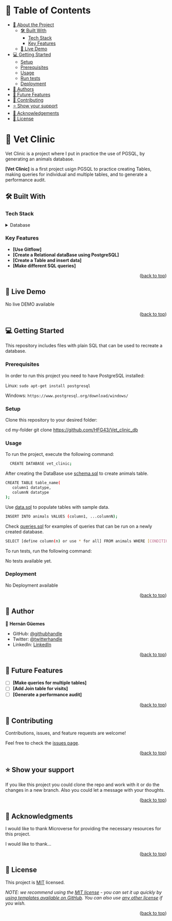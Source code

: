 <a name="readme-top"></a>
# 📗 Table of Contents

- [📖 About the Project](#about-project)
  - [🛠 Built With](#built-with)
    - [Tech Stack](#tech-stack)
    - [Key Features](#key-features)
  - [🚀 Live Demo](#live-demo)
- [💻 Getting Started](#getting-started)
  - [Setup](#setup)
  - [Prerequisites](#prerequisites)
  - [Usage](#usage)
  - [Run tests](#run-tests)
  - [Deployment](#triangular_flag_on_post-deployment)
- [👥 Authors](#authors)
- [🔭 Future Features](#future-features)
- [🤝 Contributing](#contributing)
- [⭐️ Show your support](#support)
- [🙏 Acknowledgements](#acknowledgements)
- [📝 License](#license)

# 📖 Vet Clinic <a name="about-project"></a>

Vet Clinic is a project where I put in practice the use of PGSQL, by generating an animals database.

**[Vet Clinic]** is a first project usign PGSQL to practice creating Tables, making queries for individual and multiple tables, and to generate a performance audit.

## 🛠 Built With <a name="built-with"></a>

### Tech Stack <a name="tech-stack"></a>

<details>
<summary>Database</summary>
  <ul>
    <li><a href="https://www.postgresql.org/">PostgreSQL</a></li>
  </ul>
</details>

### Key Features <a name="key-features"></a>

- **[Use Gitflow]**
- **[Create a Relational dataBase using PostgreSQL]**
- **[Create a Table and insert data]**
- **[Make different SQL queries]**


<p align="right">(<a href="#readme-top">back to top</a>)</p>

## 🚀 Live Demo <a name="live-demo"></a>

No live DEMO available

<p align="right">(<a href="#readme-top">back to top</a>)</p>

## 💻 Getting Started <a name="getting-started"></a>

This repository includes files with plain SQL that can be used to recreate a database.

### Prerequisites

In order to run this project you need to have PostgreSQL installed:

Linux:
`sudo apt-get install postgresql`

Windows: 
`https://www.postgresql.org/download/windows/`
### Setup

Clone this repository to your desired folder:

  cd my-folder
  git clone https://github.com/HFG43/Vet_clinic_db

### Usage

To run the project, execute the following command:

```sh
  CREATE DATABASE vet_clinic;
```
After creating the DataBase use [schema.sql](./schema.sql) to create animals table.

```sh
CREATE TABLE table_name(
   column1 datatype,
   columnN datatype
);
```
Use [data.sql](./data.sql) to populate tables with sample data.

```sh
INSERT INTO animals VALUES (column1, ...columnN);
```

Check [queries.sql](./queries.sql) for examples of queries that can be run on a newly created database.

```sh
SELECT [define column(n) or use * for all] FROM animals WHERE [CONDITION];
```

To run tests, run the following command:

No tests available yet.

### Deployment

No Deployment available

<p align="right">(<a href="#readme-top">back to top</a>)</p>

## 👥 Author <a name="authors"></a>

👤 **Hernán Güemes**

- GitHub: [@githubhandle](https://github.com/HFG43)
- Twitter: [@twitterhandle](https://twitter.com/HFG_43)
- LinkedIn: [LinkedIn](https://www.linkedin.com/in/hern%C3%A1n-g%C3%BCemes-a440591b/)

<p align="right">(<a href="#readme-top">back to top</a>)</p>

## 🔭 Future Features <a name="future-features"></a>

- [ ] **[Make queries for multiple tables]**
- [ ] **[Add Join table for visits]**
- [ ] **[Generate a performance audit]**

<p align="right">(<a href="#readme-top">back to top</a>)</p>

## 🤝 Contributing <a name="contributing"></a>

Contributions, issues, and feature requests are welcome!

Feel free to check the [issues page](../../issues/).

<p align="right">(<a href="#readme-top">back to top</a>)</p>

## ⭐️ Show your support <a name="support"></a>

If you like this project you could clone the repo and work with it or do the changes in a new branch. Also you could let a message with your thoughts.

<p align="right">(<a href="#readme-top">back to top</a>)</p>

## 🙏 Acknowledgments <a name="acknowledgements"></a>

I would like to thank Microverse for providing the necessary resources for this project.

I would like to thank...

<p align="right">(<a href="#readme-top">back to top</a>)</p>

## 📝 License <a name="license"></a>

This project is [MIT](./LICENSE) licensed.

_NOTE: we recommend using the [MIT license](https://choosealicense.com/licenses/mit/) - you can set it up quickly by [using templates available on GitHub](https://docs.github.com/en/communities/setting-up-your-project-for-healthy-contributions/adding-a-license-to-a-repository). You can also use [any other license](https://choosealicense.com/licenses/) if you wish._

<p align="right">(<a href="#readme-top">back to top</a>)</p>
